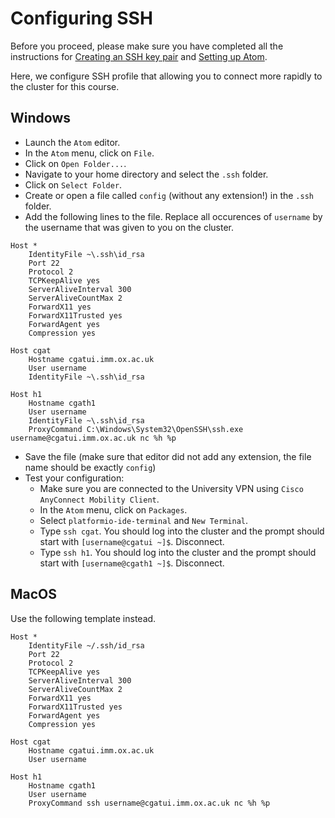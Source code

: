 # Configuring SSH

Before you proceed, please make sure you have completed all the instructions for [Creating an SSH key pair](create_ssh_keypair.md) and [Setting up Atom](atom_installation_instructions.md).

Here, we configure SSH profile that allowing you to connect more rapidly to the cluster for this course.

## Windows

- Launch the `Atom` editor.
- In the `Atom` menu, click on `File`.
- Click on `Open Folder...`.
- Navigate to your home directory and select the `.ssh` folder.
- Click on `Select Folder`.
- Create or open a file called `config` (without any extension!) in the `.ssh` folder.
- Add the following lines to the file.
  Replace all occurences of `username` by the username that was given to you on the cluster.

```
Host *
    IdentityFile ~\.ssh\id_rsa
    Port 22
    Protocol 2
    TCPKeepAlive yes
    ServerAliveInterval 300
    ServerAliveCountMax 2
    ForwardX11 yes
    ForwardX11Trusted yes
    ForwardAgent yes
    Compression yes

Host cgat
    Hostname cgatui.imm.ox.ac.uk
    User username
    IdentityFile ~\.ssh\id_rsa

Host h1
    Hostname cgath1
    User username
    IdentityFile ~\.ssh\id_rsa
    ProxyCommand C:\Windows\System32\OpenSSH\ssh.exe username@cgatui.imm.ox.ac.uk nc %h %p
```

- Save the file (make sure that editor did not add any extension, the file name should be exactly `config`)
- Test your configuration:
  + Make sure you are connected to the University VPN using `Cisco AnyConnect Mobility Client`.
  + In the `Atom` menu, click on `Packages`.
  + Select `platformio-ide-terminal` and `New Terminal`.
  + Type `ssh cgat`. You should log into the cluster and the prompt should start with `[username@cgatui ~]$`. Disconnect.
  + Type `ssh h1`. You should log into the cluster and the prompt should start with `[username@cgath1 ~]$`. Disconnect.

##  MacOS

Use the following template instead.

```
Host *
    IdentityFile ~/.ssh/id_rsa
    Port 22
    Protocol 2
    TCPKeepAlive yes
    ServerAliveInterval 300
    ServerAliveCountMax 2
    ForwardX11 yes
    ForwardX11Trusted yes
    ForwardAgent yes
    Compression yes

Host cgat
    Hostname cgatui.imm.ox.ac.uk
    User username

Host h1
    Hostname cgath1
    User username
    ProxyCommand ssh username@cgatui.imm.ox.ac.uk nc %h %p
```
